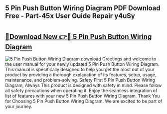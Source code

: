 ## 5 Pin Push Button Wiring Diagram PDF Download Free - Part-45x User Guide Repair y4uSy

# <h2><a href="http://dfny2b.blite.top/?on=5+Pin+Push+Button+Wiring+Diagram">🔗Download New 👉🔴 5 Pin Push Button Wiring Diagram</a></h2>

[![5 Pin Push Button Wiring Diagram download](https://i.imgur.com/lujVjoI.png)](http://dfny2b.blite.top/?on=5+Pin+Push+Button+Wiring+Diagram)
Greetings and welcome to the user manual for your newly updated 5 Pin Push Button Wiring Diagram. This manual is specifically designed to help you get the most out of your product by providing a thorough explanation of its features, setup, usage, maintenance, and problem-solving. Safety First 5 Pin Push Button Wiring Diagram, Always This product is designed with safety in mind. Please follow all safety precautions when operating it. Enjoy the seamless integration of list of features with your new 5 Pin Push Button Wiring Diagram. Thank You for Choosing 5 Pin Push Button Wiring Diagram. We are excited to be part of your journey.
